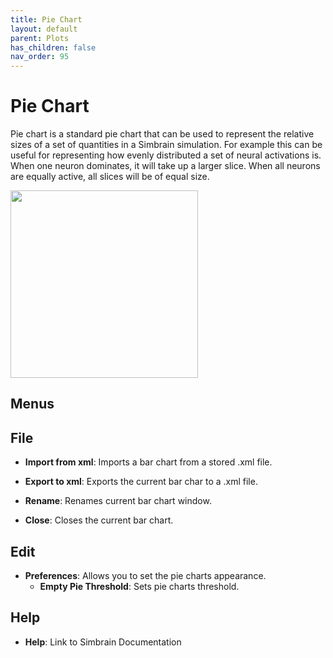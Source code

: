 ```yaml
---
title: Pie Chart
layout: default
parent: Plots
has_children: false
nav_order: 95
---
```


# Pie Chart

Pie chart is a standard pie chart that can be used to represent the relative sizes of a set of quantities in a Simbrain simulation. For example this can be useful for representing how evenly distributed a set of neural activations is. When one neuron dominates, it will take up a larger slice. When all neurons are equally active, all slices will be of equal size.

<img src="/assets/images/pieChartBlank.png" style="width:300px;"/>

## Menus

## File

- **Import from xml**: Imports a bar chart from a stored .xml file.

- **Export to xml**: Exports the current bar char to a .xml file.

- **Rename**: Renames current bar chart window.

- **Close**: Closes the current bar chart.

## Edit

- **Preferences**: Allows you to set the pie charts appearance.
    - **Empty Pie Threshold**: Sets pie charts threshold.

## Help

- **Help**: Link to Simbrain Documentation
